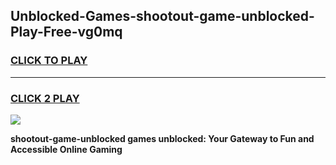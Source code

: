 
## Unblocked-Games-shootout-game-unblocked-Play-Free-vg0mq
<h3>
<a href="https://premium76.site?title=shootout-game-unblocked&ref=23A">CLICK TO PLAY</a></h3>
<hr>

<h3>
<a href="https://premium76.site?title=shootout-game-unblocked&ref=23A">CLICK 2 PLAY</a>
  
</h3>

<a href="https://premium76.site?title=shootout-game-unblocked&ref=23A"><img src="https://clearcache.store/games.png"></a>


**shootout-game-unblocked games unblocked: Your Gateway to Fun and Accessible Online Gaming**
